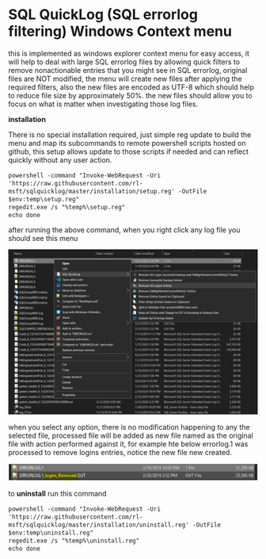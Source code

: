 # SQL QuickLog (SQL errorlog filtering) Windows Context menu

this is implemented as windows explorer context menu for easy access, it will help to deal with large SQL errorlog files by allowing quick filters to remove nonactionable entries that you might see in SQL errorlog, original files are NOT modified, the menu will create new files after applying the required filters, also the new files are encoded as UTF-8 which should help to reduce file size by approximately 50%. the new files should allow you to focus on what is matter when investigating those log files.

**installation**

There is no special installation required, just simple reg update to build the menu and map its subcommands to remote powershell scripts hosted on github, this setup allows update to those scripts if needed and can reflect quickly without any user action.

```shell script
powershell -command "Invoke-WebRequest -Uri 'https://raw.githubusercontent.com/rl-msft/sqlquicklog/master/installation/setup.reg' -OutFile $env:temp\setup.reg"
regedit.exe /s "%temp%\setup.reg"
echo done
```

after running the above command, when you right click any log file you should see this menu

  ![Image description](https://github.com/rl-msft/SQLQuickLog/blob/master/images/menu.jpg)

when you select any option, there is no modification happening to any the selected file, processed file will be added as new file named as the original file with action performed against it, for example hte below errorlog.1 was processed to remove logins entries, notice the new file new created.

  ![Image description](https://github.com/rl-msft/sqlquicklog/blob/master/images/fileout.JPG)
  

to **uninstall** run this command

```shell script
powershell -command "Invoke-WebRequest -Uri 'https://raw.githubusercontent.com/rl-msft/sqlquicklog/master/installation/uninstall.reg' -OutFile $env:temp\uninstall.reg"
regedit.exe /s "%temp%\uninstall.reg"
echo done
```
